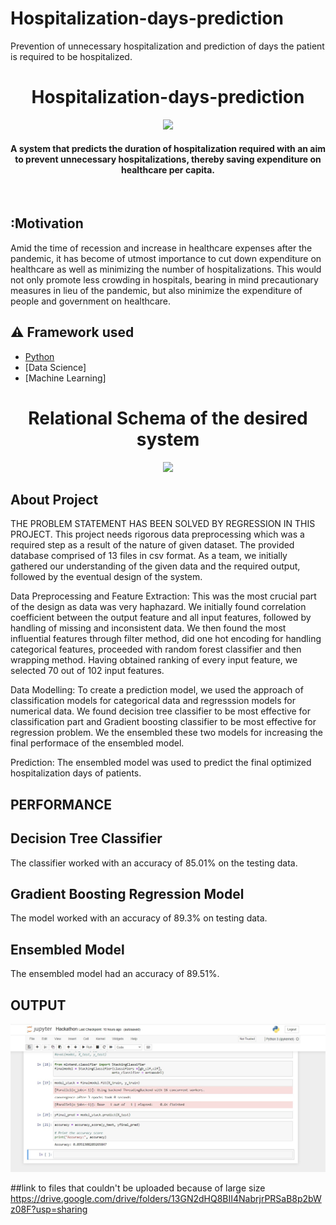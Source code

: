 # Hospitalization-days-prediction
Prevention of unnecessary hospitalization and prediction of days the patient is required to be hospitalized.
<h1 align="center"> Hospitalization-days-prediction</h1>

<div align= "center"><img src="https://github.com/SahilRo/Hospitalization-days-prediction/blob/main/logo.jpg"/>
  <h4>A system that predicts the duration of hospitalization required with an aim to prevent unnecessary hospitalizations, thereby saving expenditure on healthcare per capita.</h4>
</div>

&nbsp;&nbsp;&nbsp;&nbsp;&nbsp;&nbsp;&nbsp;&nbsp;&nbsp;&nbsp;&nbsp;&nbsp;&nbsp;&nbsp;&nbsp;&nbsp;&nbsp;&nbsp;&nbsp;&nbsp;&nbsp;&nbsp;&nbsp;&nbsp;&nbsp;&nbsp;&nbsp;&nbsp;&nbsp;&nbsp;

## :Motivation
Amid the time of recession and increase in healthcare expenses after the pandemic, it has become of utmost importance to cut down expenditure on healthcare as well as minimizing the number of hospitalizations. This would not only promote less crowding in hospitals, bearing in mind precautionary measures in lieu of the pandemic, but also minimize the expenditure of people and government on healthcare.

## :warning: Framework used

- [Python](https://www.python.org/)
- [Data Science]
- [Machine Learning]

<!-- - [MobileNetV2](https://arxiv.org/abs/1801.04381) -->
<h1 align="center"> Relational Schema of the desired system</h1>
<div align= "center"><img src="https://github.com/SahilRo/Hospitalization-days-prediction/blob/main/Relational Schema.png"/></div>

## About Project
THE PROBLEM STATEMENT HAS BEEN SOLVED BY REGRESSION IN THIS PROJECT.
This project needs rigorous data preprocessing which was a required step as a result of the nature of given dataset. The provided database comprised of 13 files in csv format. As a team, we initially gathered our understanding of the given data and the required output, followed by the eventual design of the system.

Data Preprocessing and Feature Extraction: This was the most crucial part of the design as data was very haphazard. We initially found correlation coefficient between the output feature and all input features, followed by handling of missing and inconsistent data. We then found the most influential features through filter method, did one hot encoding for handling categorical features, proceeded with random forest classifier and then wrapping method. Having obtained ranking of every input feature, we selected 70 out of 102 input features.

Data Modelling: To create a prediction model, we used the approach of classification models for categorical data and regresssion models for numerical data. We found decision tree classifier to be most effective for classification part and Gradient boosting classifier to be most effective for regression problem. We the ensembled these two models for increasing the final performace of the ensembled model.

Prediction: The ensembled model was used to predict the final optimized hospitalization days of patients.


## PERFORMANCE

## Decision Tree Classifier
The classifier worked with an accuracy of 85.01% on the testing data.

## Gradient Boosting Regression Model
The model worked with an accuracy of 89.3% on testing data.


## Ensembled Model
The ensembled model had an accuracy of 89.51%.


## OUTPUT
![image](output.jpeg)

##link to files that couldn't be uploaded because of large size
https://drive.google.com/drive/folders/13GN2dHQ8BII4NabrjrPRSaB8p2bWz08F?usp=sharing
